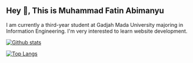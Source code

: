 ## Hey 👋, This is Muhammad Fatin Abimanyu
<p align='left'>I am currently a third-year student at Gadjah Mada University majoring in Information Engineering. I'm very interested to learn website development.</p>

[![Github stats](https://github-readme-stats.vercel.app/api?username=Fatinabimanyu&show_icons=true&include_all_commits=true&theme=radical)](https://github.com/anantapridya/github-readme-stats)

[![Top Langs](https://github-readme-stats.vercel.app/api/top-langs/?username=anantapridya&layout=compact&theme=radical)](https://github.com/Fatinabimanyu/github-readme-stats)
